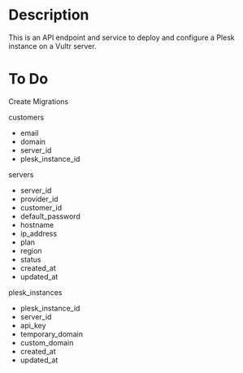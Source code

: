 # Description

This is an API endpoint and service to deploy and configure a Plesk instance on a Vultr server.

# To Do
Create Migrations

customers
- email
- domain
- server_id
- plesk_instance_id

servers
- server_id
- provider_id
- customer_id
- default_password
- hostname
- ip_address
- plan
- region
- status
- created_at
- updated_at

plesk_instances
- plesk_instance_id
- server_id
- api_key
- temporary_domain
- custom_domain
- created_at
- updated_at